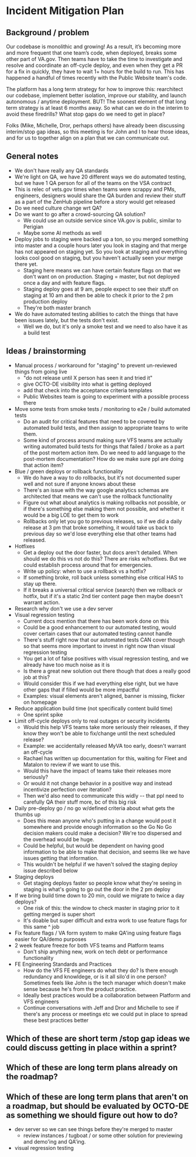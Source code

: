 # Incident Mitigation Plan

## Background / problem
Our codebase is monolithic and growing! As a result, it’s becoming more and more frequent that one team’s code, when deployed, breaks some other part of VA.gov. Then teams have to take the time to investigate and resolve and coordinate an off-cycle deploy, and even when they get a PR for a fix in quickly, they have to wait 1+ hours for the build to run. This has happened a handful of times recently with the Public Website team's code.

The platform has a long term strategy for how to improve this: rearchitect our codebase, implement better isolation, improve our stability, and launch autonomous / anytime deployment. BUT! The soonest element of that long term strategy is at least 6 months away. So what can we do in the interim to avoid these firedrills? What stop gaps do we need to get in place?

Folks (Mike, Michelle, Dror, perhaps others) have already been discussing interim/stop gap ideas, so this meeting is for John and I to hear those ideas, and for us to together align on a plan that we can communicate out.


## General notes
- We don't have really any QA standards
- We're light on QA, we have 20 different ways we do automated testing, but we have 1 QA person for all of the teams on the VSA contract
- This is relec of vets.gov times when teams were scrappy and PMs, engineers, designers would share the QA burden and review their stuff as a part of the ZenHub pipeline before a story would get released
- Do we need culture change wrt QA?
- Do we want to go after a crowd-sourcing QA solution?
    - We could use an outside service since VA.gov is public, similar to Perigian
    - Maybe some AI methods as well
- Deploy jobs to staging were backed up a ton, so you merged something into master and a couple hours later you look in staging and that merge has not appeared on staging yet. So you look at staging and everything looks cool good on staging, but you haven't actually seen your merge there yet.
    - Staging here means we can have certain feature flags on that we don't want on on production. Staging = master, but not deployed once a day and with feature flags.
    - Staging deploy goes at 9 am, people expect to see their stuff on staging at 10 am and then be able to check it prior to the 2 pm production deploy
    - They're both master branch
- We do have automated testing abilities to catch the things that have been issues lately, but the tests don't exist. 
    - Well we do, but it's only a smoke test and we need to also have it as a build test

## Ideas / brainstorming
- Manual process / workaround for "staging" to prevent un-reviewed things from going live
    - "do not release until X person has seen it and tried it"
    - give OCTO-DE visibility into what is getting deployed
    - add that check into the acceptance criteria templates
    - Public Websites team is going to experiment with a possible process there
- Move some tests from smoke tests / monitoring to e2e / build automated tests
    - Do an audit for critical features that need to be covered by automated build tests, and then assign to appropriate teams to write them.
    - Some kind of process around making sure VFS teams are actually writing automated build tests for things that failed / broke as a part of the post mortem action item. Do we need to add language to the post-mortem documentation? How do we make sure ppl are doing that action item?
- Blue / green deploys or rollback functionality
    - We do have a way to do rollbacks, but it's not documented super well and not sure if anyone knows about these
    - There's an issue with the way google analytics schemas are architected that means we can't use the rollback functionality
    - Figure out what about analytics is making rollbacks not possible, or if there's something else making them not possible, and whether it would be a big LOE to get them to work
    - Rollbacks only let you go to previous releases, so if we did a daily release at 3 pm that broke something, it would take us back to previous day so we'd lose everything else that other teams had released.
- Hotfixes
    - Get a deploy out the door faster, but docs aren't detailed. When should we do this vs not do this? There are risks w/hotfixes. But we could establish process around that for emergencies.
    - Write up policy: when to use a rollback vs a hotfix?
    - If something broke, roll back unless something else critical HAS to stay up there.
    - If it breaks a universal critical service (search) then we rollback or hotfix, but if it's a static 2nd tier content page then maybe doesn't warrant action.
- Research why don't we use a dev server
- Visual regression testing
    - Current docs mention that there has been work done on this
    - Could be a good enhancement to our automated testing, would cover certain cases that our automated testing cannot handle
    - There's stuff right now that our automated tests CAN cover though so that seems more important to invest in right now than visual regression testing
    - You get a lot of false positives with visual regression testing, and we already have too much noise as it is
    - Is there a great new solution out there though that does a really good job at this?
    - Would consider this if we had everything else right, but we have other gaps that if filled would be more impactful
    - Examples: visual elements aren't aligned, banner is missing, flicker on homepage 
- Reduce application build time (not specifically content build time)
    - One sprint spike
- Limit off-cycle deploys only to real outages or security incidents
    - Would this help VFS teams take more seriously their releases, if they know they won't be able to fix/change until the next scheduled release?
    - Example: we accidentally released MyVA too early, doesn't warrant an off-cycle
    - Rachael has written up documentation for this, waiting for Fleet and Matalon to review if we want to use this.
    - Would this have the impact of teams take their releases more seriously?
    - Or would it not change behavior in a positive way and instead incentivize perfection over iteration?
    - Then we'd also need to communicate this widly -- that ppl need to carefully QA their stuff more, bc of this big risk
- Daily pre-deploy go / no go w/defined criteria about what gets the thumbs up
    - Does this mean anyone who's putting in a change would post it somewhere and provide enough information so the Go No Go decision makers could make a decision? We're too dispersed and the overhead would be huge.
    - Could be helpful, but would be dependent on having good information to be able to make that decision, and seems like we have issues getting that information.
    - This wouldn't be helpful if we haven't solved the staging deploy issue described below
- Staging deploys
    - Get staging deploys faster so people know what they're seeing in staging is what's going to go out the door in the 2 pm deploy
- If we bring build time down to 20 min, could we migrate to twice a day deploys?
    - One risk of this: the window to check master in staging prior to it getting merged is super short
    - It's doable but super difficult and extra work to use feature flags for this same ^ job
- Fix feature flags / VA form system to make QA'ing using feature flags easier for QA/demo purposes
- 2 week feature freeze for both VFS teams and Platform teams
    - Don't ship anything new, work on tech debt or performance functionality
- FE Engineering Standards and Practices
    - How do the VFS FE engineers do what they do? Is there enough redundancy and knowldege, or is it all silo'd in one person? Sometimes feels like John is the tech manager which doesn't make sense because he's from the product practice.
    - Ideally best practices would be a collaboration between Platform and VFS engineers
    - Continue conversations with Jeff and Dror and Michelle to see if there's any process or meetings etc we could put in place to spread these best practices better

## Which of these are short term /stop gap ideas we could discuss getting in place within a sprint?

## Which of these are long term plans already on the roadmap?

## Which of these are long term plans that aren't on a roadmap, but should be evaluated by OCTO-DE as something we should figure out how to do?
- dev server so we can see things before they're merged to master
    - review instances / tugboat / or some other solution for previewing and demo'ing and QA'ing.
- visual regression testing
